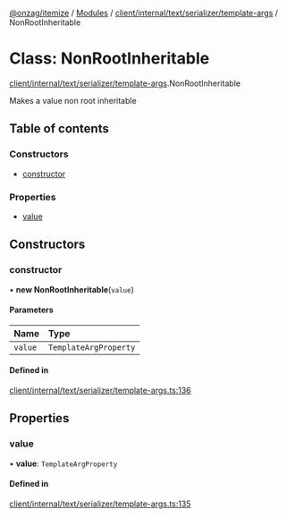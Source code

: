 [@onzag/itemize](../README.md) / [Modules](../modules.md) / [client/internal/text/serializer/template-args](../modules/client_internal_text_serializer_template_args.md) / NonRootInheritable

# Class: NonRootInheritable

[client/internal/text/serializer/template-args](../modules/client_internal_text_serializer_template_args.md).NonRootInheritable

Makes a value non root inheritable

## Table of contents

### Constructors

- [constructor](client_internal_text_serializer_template_args.NonRootInheritable.md#constructor)

### Properties

- [value](client_internal_text_serializer_template_args.NonRootInheritable.md#value)

## Constructors

### constructor

• **new NonRootInheritable**(`value`)

#### Parameters

| Name | Type |
| :------ | :------ |
| `value` | `TemplateArgProperty` |

#### Defined in

[client/internal/text/serializer/template-args.ts:136](https://github.com/onzag/itemize/blob/a24376ed/client/internal/text/serializer/template-args.ts#L136)

## Properties

### value

• **value**: `TemplateArgProperty`

#### Defined in

[client/internal/text/serializer/template-args.ts:135](https://github.com/onzag/itemize/blob/a24376ed/client/internal/text/serializer/template-args.ts#L135)
